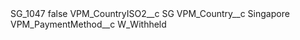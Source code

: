 <?xml version="1.0" encoding="UTF-8"?>
<CustomMetadata xmlns="http://soap.sforce.com/2006/04/metadata" xmlns:xsi="http://www.w3.org/2001/XMLSchema-instance" xmlns:xsd="http://www.w3.org/2001/XMLSchema">
    <label>SG_1047</label>
    <protected>false</protected>
    <values>
        <field>VPM_CountryISO2__c</field>
        <value xsi:type="xsd:string">SG</value>
    </values>
    <values>
        <field>VPM_Country__c</field>
        <value xsi:type="xsd:string">Singapore</value>
    </values>
    <values>
        <field>VPM_PaymentMethod__c</field>
        <value xsi:type="xsd:string">W_Withheld</value>
    </values>
</CustomMetadata>
